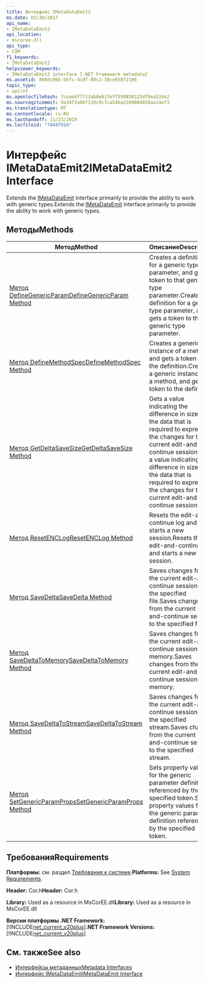 ```yaml
---
title: Интерфейс IMetaDataEmit2
ms.date: 03/30/2017
api_name:
- IMetaDataEmit2
api_location:
- mscoree.dll
api_type:
- COM
f1_keywords:
- IMetaDataEmit2
helpviewer_keywords:
- IMetaDataEmit2 interface [.NET Framework metadata]
ms.assetid: 866dc96b-bbfc-4c0f-80c2-38ce93072106
topic_type:
- apiref
ms.openlocfilehash: 7ceae6f7713ab0eb1feff550838325df0ea52de2
ms.sourcegitcommit: 9a39f2a06f110c9c7ca54ba216900d038aa14ef3
ms.translationtype: MT
ms.contentlocale: ru-RU
ms.lasthandoff: 11/23/2019
ms.locfileid: "74447914"
---
```

# <a name="imetadataemit2-interface"></a><span data-ttu-id="d43cf-102">Интерфейс IMetaDataEmit2</span><span class="sxs-lookup"><span data-stu-id="d43cf-102">IMetaDataEmit2 Interface</span></span>
<span data-ttu-id="d43cf-103">Extends the [IMetaDataEmit](../../../../docs/framework/unmanaged-api/metadata/imetadataemit-interface.md) interface primarily to provide the ability to work with generic types.</span><span class="sxs-lookup"><span data-stu-id="d43cf-103">Extends the [IMetaDataEmit](../../../../docs/framework/unmanaged-api/metadata/imetadataemit-interface.md) interface primarily to provide the ability to work with generic types.</span></span>  
  
## <a name="methods"></a><span data-ttu-id="d43cf-104">Методы</span><span class="sxs-lookup"><span data-stu-id="d43cf-104">Methods</span></span>  
  
|<span data-ttu-id="d43cf-105">Метод</span><span class="sxs-lookup"><span data-stu-id="d43cf-105">Method</span></span>|<span data-ttu-id="d43cf-106">Описание</span><span class="sxs-lookup"><span data-stu-id="d43cf-106">Description</span></span>|  
|------------|-----------------|  
|[<span data-ttu-id="d43cf-107">Метод DefineGenericParam</span><span class="sxs-lookup"><span data-stu-id="d43cf-107">DefineGenericParam Method</span></span>](../../../../docs/framework/unmanaged-api/metadata/imetadataemit2-definegenericparam-method.md)|<span data-ttu-id="d43cf-108">Creates a definition for a generic type parameter, and gets a token to that generic type parameter.</span><span class="sxs-lookup"><span data-stu-id="d43cf-108">Creates a definition for a generic type parameter, and gets a token to that generic type parameter.</span></span>|  
|[<span data-ttu-id="d43cf-109">Метод DefineMethodSpec</span><span class="sxs-lookup"><span data-stu-id="d43cf-109">DefineMethodSpec Method</span></span>](../../../../docs/framework/unmanaged-api/metadata/imetadataemit2-definemethodspec-method.md)|<span data-ttu-id="d43cf-110">Creates a generic instance of a method, and gets a token to the definition.</span><span class="sxs-lookup"><span data-stu-id="d43cf-110">Creates a generic instance of a method, and gets a token to the definition.</span></span>|  
|[<span data-ttu-id="d43cf-111">Метод GetDeltaSaveSize</span><span class="sxs-lookup"><span data-stu-id="d43cf-111">GetDeltaSaveSize Method</span></span>](../../../../docs/framework/unmanaged-api/metadata/imetadataemit2-getdeltasavesize-method.md)|<span data-ttu-id="d43cf-112">Gets a value indicating the difference in size of the data that is required to express the changes for the current edit-and-continue session.</span><span class="sxs-lookup"><span data-stu-id="d43cf-112">Gets a value indicating the difference in size of the data that is required to express the changes for the current edit-and-continue session.</span></span>|  
|[<span data-ttu-id="d43cf-113">Метод ResetENCLog</span><span class="sxs-lookup"><span data-stu-id="d43cf-113">ResetENCLog Method</span></span>](../../../../docs/framework/unmanaged-api/metadata/imetadataemit2-resetenclog-method.md)|<span data-ttu-id="d43cf-114">Resets the edit-and-continue log and starts a new session.</span><span class="sxs-lookup"><span data-stu-id="d43cf-114">Resets the edit-and-continue log and starts a new session.</span></span>|  
|[<span data-ttu-id="d43cf-115">Метод SaveDelta</span><span class="sxs-lookup"><span data-stu-id="d43cf-115">SaveDelta Method</span></span>](../../../../docs/framework/unmanaged-api/metadata/imetadataemit2-savedelta-method.md)|<span data-ttu-id="d43cf-116">Saves changes from the current edit-and-continue session to the specified file.</span><span class="sxs-lookup"><span data-stu-id="d43cf-116">Saves changes from the current edit-and-continue session to the specified file.</span></span>|  
|[<span data-ttu-id="d43cf-117">Метод SaveDeltaToMemory</span><span class="sxs-lookup"><span data-stu-id="d43cf-117">SaveDeltaToMemory Method</span></span>](../../../../docs/framework/unmanaged-api/metadata/imetadataemit2-savedeltatomemory-method.md)|<span data-ttu-id="d43cf-118">Saves changes from the current edit-and-continue session to memory.</span><span class="sxs-lookup"><span data-stu-id="d43cf-118">Saves changes from the current edit-and-continue session to memory.</span></span>|  
|[<span data-ttu-id="d43cf-119">Метод SaveDeltaToStream</span><span class="sxs-lookup"><span data-stu-id="d43cf-119">SaveDeltaToStream Method</span></span>](../../../../docs/framework/unmanaged-api/metadata/imetadataemit2-savedeltatostream-method.md)|<span data-ttu-id="d43cf-120">Saves changes from the current edit-and-continue session to the specified stream.</span><span class="sxs-lookup"><span data-stu-id="d43cf-120">Saves changes from the current edit-and-continue session to the specified stream.</span></span>|  
|[<span data-ttu-id="d43cf-121">Метод SetGenericParamProps</span><span class="sxs-lookup"><span data-stu-id="d43cf-121">SetGenericParamProps Method</span></span>](../../../../docs/framework/unmanaged-api/metadata/imetadataemit2-setgenericparamprops-method.md)|<span data-ttu-id="d43cf-122">Sets property values for the generic parameter definition referenced by the specified token.</span><span class="sxs-lookup"><span data-stu-id="d43cf-122">Sets property values for the generic parameter definition referenced by the specified token.</span></span>|  
  
## <a name="requirements"></a><span data-ttu-id="d43cf-123">Требования</span><span class="sxs-lookup"><span data-stu-id="d43cf-123">Requirements</span></span>  
 <span data-ttu-id="d43cf-124">**Платформы:** см. раздел [Требования к системе](../../../../docs/framework/get-started/system-requirements.md).</span><span class="sxs-lookup"><span data-stu-id="d43cf-124">**Platforms:** See [System Requirements](../../../../docs/framework/get-started/system-requirements.md).</span></span>  
  
 <span data-ttu-id="d43cf-125">**Header:** Cor.h</span><span class="sxs-lookup"><span data-stu-id="d43cf-125">**Header:** Cor.h</span></span>  
  
 <span data-ttu-id="d43cf-126">**Library:** Used as a resource in MsCorEE.dll</span><span class="sxs-lookup"><span data-stu-id="d43cf-126">**Library:** Used as a resource in MsCorEE.dll</span></span>  
  
 <span data-ttu-id="d43cf-127">**Версии платформы .NET Framework:** [!INCLUDE[net_current_v20plus](../../../../includes/net-current-v20plus-md.md)]</span><span class="sxs-lookup"><span data-stu-id="d43cf-127">**.NET Framework Versions:** [!INCLUDE[net_current_v20plus](../../../../includes/net-current-v20plus-md.md)]</span></span>  
  
## <a name="see-also"></a><span data-ttu-id="d43cf-128">См. также</span><span class="sxs-lookup"><span data-stu-id="d43cf-128">See also</span></span>

- [<span data-ttu-id="d43cf-129">Интерфейсы метаданных</span><span class="sxs-lookup"><span data-stu-id="d43cf-129">Metadata Interfaces</span></span>](../../../../docs/framework/unmanaged-api/metadata/metadata-interfaces.md)
- [<span data-ttu-id="d43cf-130">Интерфейс IMetaDataEmit</span><span class="sxs-lookup"><span data-stu-id="d43cf-130">IMetaDataEmit Interface</span></span>](../../../../docs/framework/unmanaged-api/metadata/imetadataemit-interface.md)
